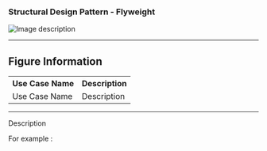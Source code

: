 ### Structural Design Pattern - Flyweight

![Image description](https://github.com/Rapter1990/Software-Design-Pattren-Examples-in-Java/blob/master/images/flyweight.png)

<hr>
<h2>Figure Information</h2>

<table>
  <tr>
    <th>Use Case Name</th>
    <th>Description</th>
  </tr>
  <tr>
    <td>Use Case Name</td>
    <td>Description</td>
  </tr>
  
</table>

<hr>
Description

For example :

```

```

